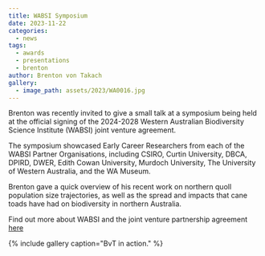 ```yaml
---
title: WABSI Symposium
date: 2023-11-22
categories:
  - news
tags:
  - awards
  - presentations
  - brenton
author: Brenton von Takach
gallery:
  - image_path: assets/2023/WA0016.jpg
---
```


Brenton was recently invited to give a small talk at a symposium being held at the official signing of the 2024-2028 Western Australian Biodiversity Science Institute (WABSI) joint venture agreement.

The symposium showcased Early Career Researchers from each of the WABSI Partner Organisations, including CSIRO, Curtin University, DBCA, DPIRD, DWER, Edith Cowan University, Murdoch University, The University of Western Australia, and the WA Museum.

Brenton gave a quick overview of his recent work on northern quoll population size trajectories, as well as the spread and impacts that cane toads have had on biodiversity in northern Australia.

Find out more about WABSI and the joint venture partnership agreement [here](https://wabsi.org.au/latest-news/research-partners-renew-the-wabsi-joint-venture-reaffirming-the-successful-collaboration/)

{% include gallery caption="BvT in action." %}

